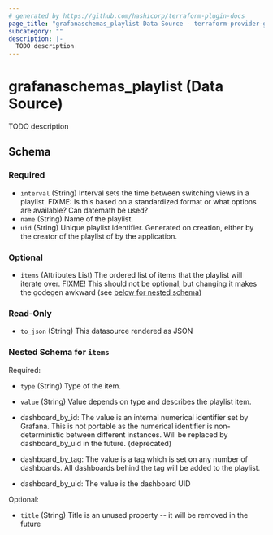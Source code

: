 ```yaml
---
# generated by https://github.com/hashicorp/terraform-plugin-docs
page_title: "grafanaschemas_playlist Data Source - terraform-provider-grafana-schemas"
subcategory: ""
description: |-
  TODO description
---
```


# grafanaschemas_playlist (Data Source)

TODO description



<!-- schema generated by tfplugindocs -->
## Schema

### Required

- `interval` (String) Interval sets the time between switching views in a playlist.
FIXME: Is this based on a standardized format or what options are available? Can datemath be used?
- `name` (String) Name of the playlist.
- `uid` (String) Unique playlist identifier. Generated on creation, either by the
creator of the playlist of by the application.

### Optional

- `items` (Attributes List) The ordered list of items that the playlist will iterate over.
FIXME! This should not be optional, but changing it makes the godegen awkward (see [below for nested schema](#nestedatt--items))

### Read-Only

- `to_json` (String) This datasource rendered as JSON

<a id="nestedatt--items"></a>
### Nested Schema for `items`

Required:

- `type` (String) Type of the item.
- `value` (String) Value depends on type and describes the playlist item.

 - dashboard_by_id: The value is an internal numerical identifier set by Grafana. This
 is not portable as the numerical identifier is non-deterministic between different instances.
 Will be replaced by dashboard_by_uid in the future. (deprecated)
 - dashboard_by_tag: The value is a tag which is set on any number of dashboards. All
 dashboards behind the tag will be added to the playlist.
 - dashboard_by_uid: The value is the dashboard UID

Optional:

- `title` (String) Title is an unused property -- it will be removed in the future


